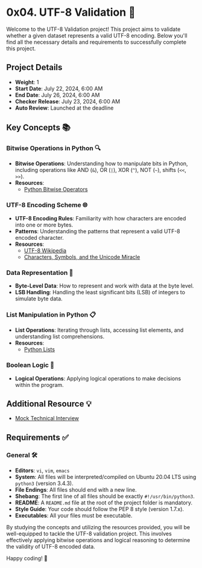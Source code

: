 # 0x04. UTF-8 Validation 📜

Welcome to the UTF-8 Validation project! This project aims to validate whether a given dataset represents a valid UTF-8 encoding. Below you'll find all the necessary details and requirements to successfully complete this project. 

## Project Details
- **Weight**: 1
- **Start Date**: July 22, 2024, 6:00 AM
- **End Date**: July 26, 2024, 6:00 AM
- **Checker Release**: July 23, 2024, 6:00 AM
- **Auto Review**: Launched at the deadline

## Key Concepts 📚

### Bitwise Operations in Python 🔍
- **Bitwise Operations**: Understanding how to manipulate bits in Python, including operations like AND (`&`), OR (`|`), XOR (`^`), NOT (`~`), shifts (`<<`, `>>`).
- **Resources**:
  - [Python Bitwise Operators](https://www.geeksforgeeks.org/python-bitwise-operators/)

### UTF-8 Encoding Scheme 🌐
- **UTF-8 Encoding Rules**: Familiarity with how characters are encoded into one or more bytes.
- **Patterns**: Understanding the patterns that represent a valid UTF-8 encoded character.
- **Resources**:
  - [UTF-8 Wikipedia](https://en.wikipedia.org/wiki/UTF-8)
  - [Characters, Symbols, and the Unicode Miracle](https://www.joelonsoftware.com/2003/10/08/the-absolute-minimum-every-software-developer-absolutely-positively-must-know-about-unicode-and-character-sets-no-excuses/)

### Data Representation 💾
- **Byte-Level Data**: How to represent and work with data at the byte level.
- **LSB Handling**: Handling the least significant bits (LSB) of integers to simulate byte data.

### List Manipulation in Python 📋
- **List Operations**: Iterating through lists, accessing list elements, and understanding list comprehensions.
- **Resources**:
  - [Python Lists](https://docs.python.org/3/tutorial/datastructures.html#more-on-lists)

### Boolean Logic 🔑
- **Logical Operations**: Applying logical operations to make decisions within the program.

## Additional Resource 💡
- [Mock Technical Interview](https://interviewing.io/)

## Requirements ✅

### General 🛠️
- **Editors**: `vi`, `vim`, `emacs`
- **System**: All files will be interpreted/compiled on Ubuntu 20.04 LTS using `python3` (version 3.4.3).
- **File Endings**: All files should end with a new line.
- **Shebang**: The first line of all files should be exactly `#!/usr/bin/python3`.
- **README**: A `README.md` file at the root of the project folder is mandatory.
- **Style Guide**: Your code should follow the PEP 8 style (version 1.7.x).
- **Executables**: All your files must be executable.

By studying the concepts and utilizing the resources provided, you will be well-equipped to tackle the UTF-8 validation project. This involves effectively applying bitwise operations and logical reasoning to determine the validity of UTF-8 encoded data.

Happy coding! 🚀